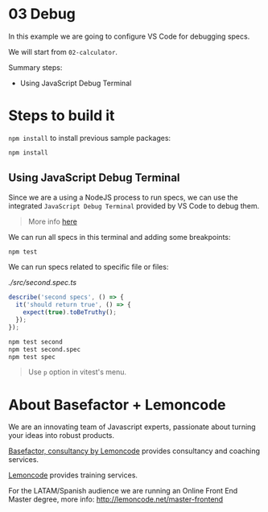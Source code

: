 # 03 Debug

In this example we are going to configure VS Code for debugging specs.

We will start from `02-calculator`.

Summary steps:

- Using JavaScript Debug Terminal

# Steps to build it

`npm install` to install previous sample packages:

```bash
npm install
```

## Using JavaScript Debug Terminal

Since we are a using a NodeJS process to run specs, we can use the integrated `JavaScript Debug Terminal` provided by VS Code to debug them.

> More info [here](https://www.lemoncode.tv/curso/vs-code-js-debugging/leccion/javascript-debug-terminal)

We can run all specs in this terminal and adding some breakpoints:

```bash
npm test

```

We can run specs related to specific file or files:

_./src/second.spec.ts_

```typescript
describe('second specs', () => {
  it('should return true', () => {
    expect(true).toBeTruthy();
  });
});
```

```bash
npm test second
npm test second.spec
npm test spec

```

> Use `p` option in vitest's menu.

# About Basefactor + Lemoncode

We are an innovating team of Javascript experts, passionate about turning your ideas into robust products.

[Basefactor, consultancy by Lemoncode](http://www.basefactor.com) provides consultancy and coaching services.

[Lemoncode](http://lemoncode.net/services/en/#en-home) provides training services.

For the LATAM/Spanish audience we are running an Online Front End Master degree, more info: http://lemoncode.net/master-frontend
